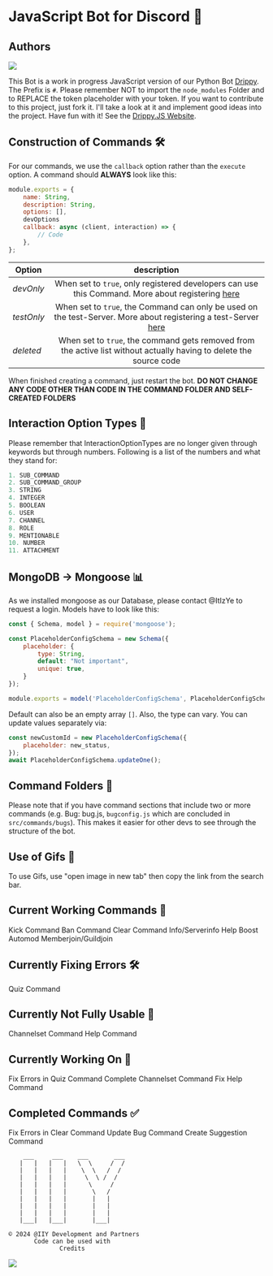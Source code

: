 # JavaScript Bot for Discord 🤖

<h2>Authors</h2>
<a href="https://github.com/ItIzye/Drippy.JS/graphs/contributors">
  <img src="https://contrib.rocks/image?repo=ItIzye/Drippy.JS" />
</a>


This Bot is a work in progress JavaScript version of our Python Bot [Drippy](https://github.com/ItIzYe/Va). The Prefix is `#`. Please remember NOT to import the `node_modules` Folder and to REPLACE the token placeholder with your token. If you want to contribute to this project, just fork it. I'll take a look at it and implement good ideas into the project. Have fun with it! See the [Drippy.JS Website](https://itizye.github.io/Drippy.JS/).

## Construction of Commands 🛠️

For our commands, we use the `callback` option rather than the `execute` option. A command should **ALWAYS** look like this:

```js
module.exports = {
    name: String,
    description: String,
    options: [],
    devOptions
    callback: async (client, interaction) => {
        // Code
    },
};
```


| Option    |                                                            description                                                             |
|-----------|:---------------------------------------------------------------------------------------------------------------------------------:|
| *devOnly* |          When set to `true`, only registered developers can use this Command. More about registering <a href="">here</a>          |
|*testOnly* | When set to `true`, the Command can only be used on the test-Server. More about registering a test-Server <a href="">here</a><br> |
|*deleted*           |        When set to `true`, the command gets removed from the active list without actually having to delete the source code        |

When finished creating a command, just restart the bot. **DO NOT CHANGE ANY CODE OTHER THAN CODE IN THE COMMAND FOLDER AND SELF-CREATED FOLDERS**

## Interaction Option Types 🔄
Please remember that InteractionOptionTypes are no longer given through keywords but through numbers. Following is a list of the numbers and what they stand for:
```js
1. SUB_COMMAND
2. SUB_COMMAND_GROUP
3. STRING
4. INTEGER
5. BOOLEAN
6. USER
7. CHANNEL
8. ROLE
9. MENTIONABLE
10. NUMBER
11. ATTACHMENT
```


## MongoDB -> Mongoose 📊
As we installed mongoose as our Database, please contact @ItIzYe to request a login. Models have to look like this:

```js
const { Schema, model } = require('mongoose');

const PlaceholderConfigSchema = new Schema({
    placeholder: {
        type: String,
        default: "Not important",
        unique: true,
    }
});

module.exports = model('PlaceholderConfigSchema', PlaceholderConfigSchema);
```

Default can also be an empty array `[]`. Also, the type can vary. You can update values separately via:

```js
const newCustomId = new PlaceholderConfigSchema({
    placeholder: new_status,
});
await PlaceholderConfigSchema.updateOne();
```

## Command Folders 📁
Please note that if you have command sections that include two or more commands (e.g. Bug: bug.js, ``bugconfig.js`` which are concluded in ``src/commands/bugs``). This makes it easier for other devs to see through the structure of the bot.

## Use of Gifs 🎥
To use Gifs, use "open image in new tab" then copy the link from the search bar.

## Current Working Commands 💼
Kick Command
Ban Command
Clear Command
Info/Serverinfo
Help
Boost
Automod
Memberjoin/Guildjoin

## Currently Fixing Errors 🛠️
Quiz Command

## Currently Not Fully Usable 🚫
Channelset Command
Help Command

## Currently Working On 🚧
Fix Errors in Quiz Command
Complete Channelset Command
Fix Help Command

## Completed Commands ✅
Fix Errors in Clear Command
Update Bug Command
Create Suggestion Command


```
    ___     ___    ___       ___
   |   |   |   |   \  \     /  /
   |   |   |   |    \  \   /  /
   |   |   |   |     \  \ /  /
   |   |   |   |      \     /
   |   |   |   |       \   /
   |   |   |   |       |   |
   |   |   |   |       |   |
   |   |   |   |       |   |
   |___|   |___|       |___|

© 2024 @IIY Development and Partners
       Code can be used with
              Credits
```

<a href="https://github.com/OWNER/REPO/graphs/contributors">
  <img src="https://contrib.rocks/image?repo=OWNER/REPO" />
</a>


